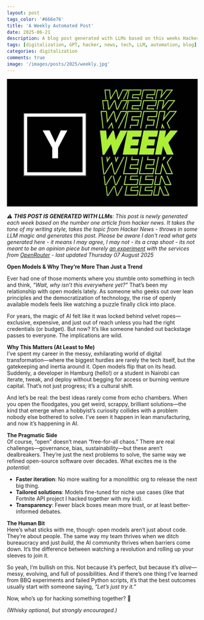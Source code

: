 ```yaml
---
layout: post
tags_color: '#666e76'
title: 'A Weekly Automated Post'
date: 2025-06-21
description: A blog post generated with LLMs based on this weeks Hacker News
tags: [digitalization, GPT, hacker, news, tech, LLM, automation, blog]
categories: digitalization
comments: true
image: '/images/posts/2025/weekly.jpg'
---
```

![](/images/posts/2025/weekly.jpg)

_⚠️ **THIS POST IS GENERATED WITH LLMs**: This post is newly generated each week based on the number one article from hacker news. It takes the tone of my writing style, takes the topic from Hacker News - throws in some LLM magic and generates this post. Please be aware I don't read what gets generated here - it means I may agree, I may not - its a crap shoot - its not meant to be an opinion piece but merely [an experiment](https://github.com/clintjb/Weekly-Post) with the services from [OpenRouter](https://openrouter.ai) - last updated Thursday 07 August 2025_

**Open Models & Why They’re More Than Just a Trend**  

Ever had one of those moments where you stumble onto something in tech and think, *“Wait, why isn’t this everywhere yet?”* That’s been my relationship with open models lately. As someone who geeks out over lean principles and the democratization of technology, the rise of openly available models feels like watching a puzzle finally click into place.  

For years, the magic of AI felt like it was locked behind velvet ropes—exclusive, expensive, and just out of reach unless you had the right credentials (or budget). But now? It’s like someone handed out backstage passes to everyone. The implications are wild.  

**Why This Matters (At Least to Me)**  
I’ve spent my career in the messy, exhilarating world of digital transformation—where the biggest hurdles are rarely the tech itself, but the gatekeeping and inertia around it. Open models flip that on its head. Suddenly, a developer in Hamburg (hello!) or a student in Nairobi can iterate, tweak, and deploy without begging for access or burning venture capital. That’s not just progress; it’s a cultural shift.  

And let’s be real: the best ideas rarely come from echo chambers. When you open the floodgates, you get weird, scrappy, brilliant solutions—the kind that emerge when a hobbyist’s curiosity collides with a problem nobody else bothered to solve. I’ve seen it happen in lean manufacturing, and now it’s happening in AI.  

**The Pragmatic Side**  
Of course, “open” doesn’t mean “free-for-all chaos.” There are real challenges—governance, bias, sustainability—but these aren’t dealbreakers. They’re just the next problems to solve, the same way we refined open-source software over decades. What excites me is the *potential*:  

- **Faster iteration**: No more waiting for a monolithic org to release the next big thing.  
- **Tailored solutions**: Models fine-tuned for niche use cases (like that Fortnite API project I hacked together with my kid).  
- **Transparency**: Fewer black boxes mean more trust, or at least better-informed debates.  

**The Human Bit**  
Here’s what sticks with me, though: open models aren’t just about code. They’re about people. The same way my team thrives when we ditch bureaucracy and just *build*, the AI community thrives when barriers come down. It’s the difference between watching a revolution and rolling up your sleeves to join it.  

So yeah, I’m bullish on this. Not because it’s perfect, but because it’s *alive*—messy, evolving, and full of possibilities. And if there’s one thing I’ve learned from BBQ experiments and failed Python scripts, it’s that the best outcomes usually start with someone saying, *“Let’s just try it.”*  

Now, who’s up for hacking something together? 🚀  

*(Whisky optional, but strongly encouraged.)*